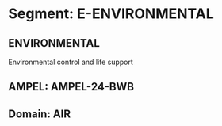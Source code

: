 # Segment: E-ENVIRONMENTAL

## ENVIRONMENTAL
Environmental control and life support

## AMPEL: AMPEL-24-BWB
## Domain: AIR
